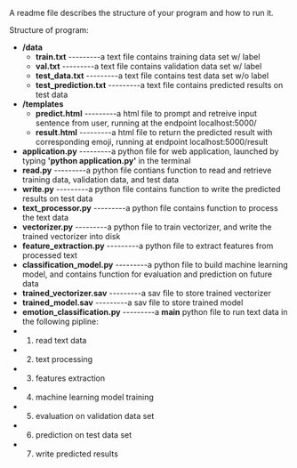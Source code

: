  A readme file describes the structure of your program and how to run it.
 
Structure of program:
 - **/data**
   - **train.txt**                        ---------a text file contains training data set w/ label
   - **val.txt**                          ---------a text file contains validation data set w/ label
   - **test_data.txt**                    ---------a text file contains test data set w/o label
   - **test_prediction.txt**              ---------a text file contains predicted results on test data
 - **/templates**
   - **predict.html**                     ---------a html file to prompt and retreive input sentence from user, running at the endpoint localhost:5000/     
   - **result.html**                      ---------a html file to return the predicted result with corresponding emoji, running at endpoint localhost:5000/result 
 - **application.py**                     ---------a python file for web application, launched by typing **'python application.py'** in the terminal
 - **read.py**                            ---------a python file contians function to read and retrieve training data, validation data, and test data
 - **write.py**                           ---------a python file contains function to write the predicted results on test data
 - **text_processor.py**                  ---------a python file contains function to process the text data
 - **vectorizer.py**                      ---------a python file to train vectorizer, and write the trained vectorizer into disk 
 - **feature_extraction.py**              ---------a python file to extract features from processed text
 - **classification_model.py**            ---------a python file to build machine learning model, and contains function for evaluation and prediction on future data 
 - **trained_vectorizer.sav**             ---------a sav file to store trained vectorizer
 - **trained_model.sav**                  ---------a sav file to store trained model
 - **emotion_classification.py**          ---------a **main** python file to run text data in the following pipline:
- 1. read text data
- 2. text processing
- 3. features extraction
- 4. machine learning model training
- 5. evaluation on validation data set
- 6. prediction on test data set
- 7. write predicted results

